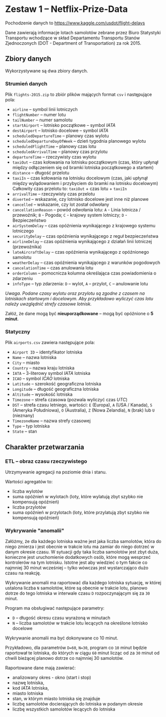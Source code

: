 # Zestaw 1 – Netflix-Prize-Data

Pochodzenie danych to https://www.kaggle.com/usdot/flight-delays

Dane zawierają informacje lotach samolotów zebrane przez Biuro Statystyki Transportu wchodzące w skład Departamentu Transportu Stanów Zjednoczonych (DOT - Department of Transportation) za rok 2015.

## Zbiory danych

Wykorzystywane są dwa zbiory danych.

### Strumień danych
Plik `flights-2015.zip` to zbiór plików mających format `csv` i następujące pola:

- `airline` – symbol linii lotniczych  
- `flightNumber` – numer lotu  
- `tailNumber` – numer samolotu  
- `startAirport` – lotnisko początkowe – symbol *IATA*  
- `destAirport` – lotnisko docelowe – symbol *IATA*  
- `scheduledDepartureTime` – planowy czas wylotu  
- `scheduledDepartureDayOfWeek` – dzień tygodnia planowego wylotu  
- `scheduledFlightTime` – planowy czas lotu  
- `scheduledArrivalTime` – planowy czas przylotu  
- `departureTime` – rzeczywisty czas wylotu  
- `taxiOut` – czas kołowania na lotnisku początkowym (czas, który upłynął między odłączeniem się od bramki lotniska początkowego a startem)  
- `distance` – długość przelotu  
- `taxiIn` – czas kołowania na lotnisku docelowym (czas, jaki upłynął między wylądowaniem i przybyciem do bramki na lotnisku docelowym)  
  Całkowity czas przelotu to: `taxiOut` + czas lotu + `taxiIn`  
- `arrivalTime` – rzeczywisty czas przelotu  
- `diverted` – wskazanie, czy lotnisko docelowe jest inne niż planowe  
- `cancelled` – wskazanie, czy lot został odwołany  
- `cancellationReason` – powód odwołania lotu: `A` - Linia lotnicza / przewoźnik; `B` - Pogoda; `C` - krajowy system lotniczy; `D` - Bezpieczeństwo  
- `airSystemDelay` – czas opóźnienia wynikającego z krajowego systemu lotniczego  
- `securityDelay` – czas opóźnienia wynikającego z reguł bezpieczeństwa  
- `airlineDelay` – czas opóźnienia wynikającego z działań linii lotniczej (przewoźnika)  
- `lateAircraftDelay` – czas opóźnienia wynikającego z opóźnionego samolotu  
- `weatherDelay` – czas opóźnienia wynikającego z warunków pogodowych  
- `cancelationTime` – czas anulowania lotu  
- `orderColumn` – pomocnicza kolumna określająca czas powiadomienia o zdarzeniu  
- `infoType` – typ zdarzenia: `D` – wylot, `A` – przylot, `C` – anulowanie lotu  

*Uwaga. Podane czasy wylotu oraz przylotu są zgodne z czasem na lotniskach startowym i docelowym. Aby przykładowo wyliczyć czas lotu należy uwzględnić strefy czasowe lotnisk.*


Załóż, że dane mogą być **nieuporządkowane** – mogą być opóźnione o **5 minut**. 

### Statyczny 
Plik `airports.csv` zawiera następujące pola:

- `Airport ID` – identyfikator lotniska  
- `Name` – nazwa lotniska  
- `City` – miasto  
- `Country` – nazwa kraju lotniska  
- `IATA` – 3-literowy symbol *IATA* lotniska  
- `ICAO` – symbol *ICAO* lotniska  
- `Latitude` – szerokość geograficzna lotniska  
- `Longitude` – długość geograficzna lotniska  
- `Altitude` – wysokość lotniska  
- `Timezone` – strefa czasowa (pozwala wyliczyć czas *UTC*)  
- `DST` – strefa czasu letniego, wartości: `E` (Europa), `A` (USA / Kanada), `S` (Ameryka Południowa), `O` (Australia), `Z` (Nowa Zelandia), `N` (brak) lub `U` (nieznany)  
- `TimezoneName` – nazwa strefy czasowej  
- `Type` – typ lotniska  
- `State` – stan  


## Charakter przetwarzania 

### ETL – obraz czasu rzeczywistego

Utrzymywanie agregacji na poziomie dnia i stanu. 

Wartości agregatów to:

- liczba wylotów
- suma opóźnień w wylotach (loty, które wylatują zbyt szybko nie kompensują opóźnień)
- liczba przylotów
- suma opóźnień w przylotach (loty, które przylatują zbyt szybko nie kompensują opóźnień)

### Wykrywanie "anomalii"

Załóżmy, że dla każdego lotniska ważne jest jaka liczba samolotów, która do niego zmierza i jest obecnie w trakcie lotu ma zamiar do niego dotrzeć w danym okresie czasu. W sytuacji gdy taka liczba samolotów jest zbyt duża, konieczne jest uruchomienie dodatkowych osób, które mogą wesprzeć kontrolerów na tym lotnisku. Istotne jest aby wiedzieć o tym fakcie co najmniej 30 minut wcześniej – tylko wówczas jest wystarczająco dużo czasu na reakcję.

Wykrywanie anomalii ma raportować dla każdego lotniska sytuację, w której ustalona liczba `N` samolotów, które są obecnie w trakcie lotu, planowo dotrze do tego lotniska w interwale czasu `D` rozpoczynającym się za `30` minut.

Program ma obsługiwać następujące parametry:

- `D` – długość okresu czasu wyrażoną w minutach
- `N` – liczba samolotów w trakcie lotu lecących na określone lotnisko docelowe

Wykrywanie anomalii ma być dokonywane co 10 minut.

Przykładowo, dla parametrów `D=60`, `N=30`, program co `10` minut będzie raportował te lotniska, do których w ciągu `60` minut licząc od za `30` minut od chwili bieżącej planowo dotrze co najmniej 30 samolotów.

Raportowane dane mają zawierać:

- analizowany okres - okno (start i stop)
- nazwę lotniska,
- kod *IATA* lotniska,
- miasto lotniska
- stan, w którym miasto lotniska się znajduje
- liczbę samolotów docierających do lotniska w podanym okresie
- liczbę wszystkich samolotów lecących do lotniska 

